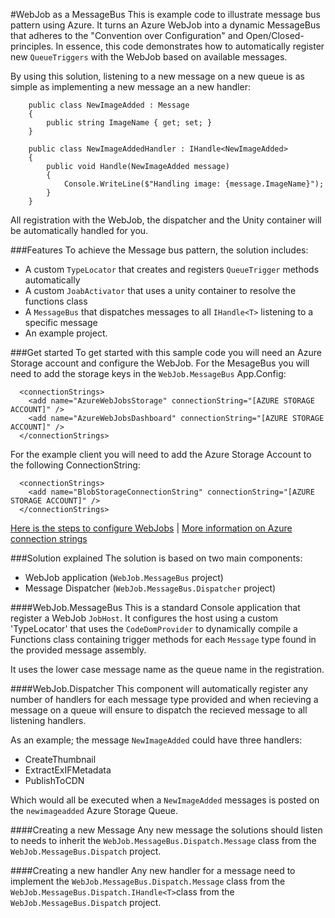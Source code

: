 #WebJob as a MessageBus
This is example code to illustrate message bus pattern using Azure. It turns an Azure WebJob into a dynamic MessageBus that 
adheres to the "Convention over Configuration" and Open/Closed-principles. In essence, this code demonstrates how to automatically register 
new `QueueTriggers` with the WebJob based on available messages.

By using this solution, listening to a new message on a new queue is as simple as implementing a new message an a new handler:

```
    public class NewImageAdded : Message
    {
        public string ImageName { get; set; }
    }
```
```
    public class NewImageAddedHandler : IHandle<NewImageAdded>
    {
        public void Handle(NewImageAdded message)
        {
            Console.WriteLine($"Handling image: {message.ImageName}");
        }
    }
```

All registration with the WebJob, the dispatcher and the Unity container will be automatically handled for you.


###Features
To achieve the Message bus pattern, the solution includes:

- A custom `TypeLocator` that creates and registers `QueueTrigger` methods automatically
- A custom `JoabActivator` that uses a unity container to resolve the functions class
- A `MessageBus` that dispatches messages to all `IHandle<T>` listening to a specific message
- An example project. 

###Get started
To get started with this sample code you will need an Azure Storage account and configure the WebJob. For the MesageBus you will need to add 
    the storage keys in the `WebJob.MessageBus` App.Config:

```
  <connectionStrings>
    <add name="AzureWebJobsStorage" connectionString="[AZURE STORAGE ACCOUNT]" />
    <add name="AzureWebJobsDashboard" connectionString="[AZURE STORAGE ACCOUNT]" />
  </connectionStrings>
```
  For the example client you will need to add the Azure Storage Account to the following ConnectionString:
```
  <connectionStrings>
    <add name="BlobStorageConnectionString" connectionString="[AZURE STORAGE ACCOUNT]" />
  </connectionStrings>
```

[Here is the steps to configure WebJobs](https://azure.microsoft.com/en-us/documentation/articles/websites-dotnet-webjobs-sdk-get-started/#storage)
     | 
[More information on Azure connection strings](https://azure.microsoft.com/en-us/documentation/articles/storage-configure-connection-string/)

###Solution explained
The solution is based on two main components:

- WebJob application (`WebJob.MessageBus` project)
- Message Dispatcher (`WebJob.MessageBus.Dispatcher` project)

####WebJob.MessageBus
This is a standard Console application that register a WebJob `JobHost`. It configures the host using 
    a custom 'TypeLocator' that uses the `CodeDomProvider` to dynamically compile a Functions class
    containing trigger methods for each `Message` type found in the provided message assembly. 

It uses the lower case message name as the queue name in the registration. 

####WebJob.Dispatcher
This component will automatically register any number of handlers for each message type provided and 
    when recieving a message on a queue will ensure to dispatch the recieved message to all listening
    handlers. 

 As an example; the message `NewImageAdded` could have three handlers: 

   - CreateThumbnail
   - ExtractExIFMetadata
   - PublishToCDN

 Which would all be executed when a `NewImageAdded` messages is posted on the `newimageadded` Azure Storage Queue.

####Creating a new Message
Any new message the solutions should listen to needs to inherit the `WebJob.MessageBus.Dispatch.Message` class from the `WebJob.MessageBus.Dispatch` project.

####Creating a new handler
Any new handler for a message need to implement the `WebJob.MessageBus.Dispatch.Message` class from the `WebJob.MessageBus.Dispatch.IHandle<T>`class from the `WebJob.MessageBus.Dispatch` project.


